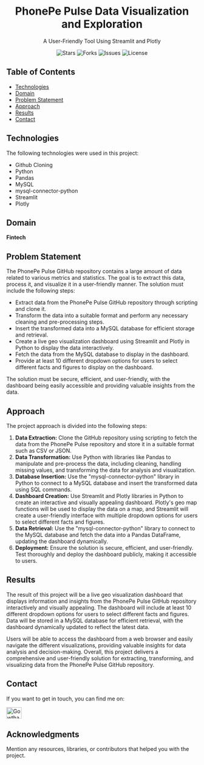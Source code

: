 <!-- Project Title -->
<h1 align="center">PhonePe Pulse Data Visualization and Exploration</h1>
<p align="center">A User-Friendly Tool Using Streamlit and Plotly</p>

<!-- Shields.io badges for GitHub stats -->
<p align="center">
    <img src="https://img.shields.io/github/stars/Gowthame123/Phonepe-Pulse-Data-Visualization-and-Exploration-" alt="Stars">
    <img src="https://img.shields.io/github/forks/Gowthame123/Phonepe-Pulse-Data-Visualization-and-Exploration-" alt="Forks">
    <img src="https://img.shields.io/github/issues/Gowthame123/Phonepe-Pulse-Data-Visualization-and-Exploration-" alt="Issues">
    <img src="https://img.shields.io/github/license/Gowthame123/Phonepe-Pulse-Data-Visualization-and-Exploration-" alt="License">
</p>

<!-- Table of Contents -->
<h2>Table of Contents</h2>
<ul>
    <li><a href="#technologies">Technologies</a></li>
    <li><a href="#domain">Domain</a></li>
    <li><a href="#problem-statement">Problem Statement</a></li>
    <li><a href="#approach">Approach</a></li>
    <li><a href="#results">Results</a></li>
    <li><a href="#contact">Contact</a></li>
</ul>

<!-- Technologies section -->
<h2 id="technologies">Technologies</h2>
<p>The following technologies were used in this project:</p>
<ul>
    <li>Github Cloning</li>
    <li>Python</li>
    <li>Pandas</li>
    <li>MySQL</li>
    <li>mysql-connector-python</li>
    <li>Streamlit</li>
    <li>Plotly</li>
</ul>

<!-- Domain section -->
<h2 id="domain">Domain</h2>
<p><strong>Fintech</strong></p>

<!-- Problem Statement section -->
<h2 id="problem-statement">Problem Statement</h2>
<p>
    The PhonePe Pulse GitHub repository contains a large amount of data related to various metrics and statistics. The goal is to extract this data, process it, and visualize it in a user-friendly manner. The solution must include the following steps:
</p>
<ul>
    <li>Extract data from the PhonePe Pulse GitHub repository through scripting and clone it.</li>
    <li>Transform the data into a suitable format and perform any necessary cleaning and pre-processing steps.</li>
    <li>Insert the transformed data into a MySQL database for efficient storage and retrieval.</li>
    <li>Create a live geo visualization dashboard using Streamlit and Plotly in Python to display the data interactively.</li>
    <li>Fetch the data from the MySQL database to display in the dashboard.</li>
    <li>Provide at least 10 different dropdown options for users to select different facts and figures to display on the dashboard.</li>
</ul>
<p>The solution must be secure, efficient, and user-friendly, with the dashboard being easily accessible and providing valuable insights from the data.</p>

<!-- Approach section -->
<h2 id="approach">Approach</h2>
<p>The project approach is divided into the following steps:</p>
<ol>
    <li><strong>Data Extraction:</strong> Clone the GitHub repository using scripting to fetch the data from the PhonePe Pulse repository and store it in a suitable format such as CSV or JSON.</li>
    <li><strong>Data Transformation:</strong> Use Python with libraries like Pandas to manipulate and pre-process the data, including cleaning, handling missing values, and transforming the data for analysis and visualization.</li>
    <li><strong>Database Insertion:</strong> Use the "mysql-connector-python" library in Python to connect to a MySQL database and insert the transformed data using SQL commands.</li>
    <li><strong>Dashboard Creation:</strong> Use Streamlit and Plotly libraries in Python to create an interactive and visually appealing dashboard. Plotly's geo map functions will be used to display the data on a map, and Streamlit will create a user-friendly interface with multiple dropdown options for users to select different facts and figures.</li>
    <li><strong>Data Retrieval:</strong> Use the "mysql-connector-python" library to connect to the MySQL database and fetch the data into a Pandas DataFrame, updating the dashboard dynamically.</li>
    <li><strong>Deployment:</strong> Ensure the solution is secure, efficient, and user-friendly. Test thoroughly and deploy the dashboard publicly, making it accessible to users.</li>
</ol>

<!-- Results section -->
<h2 id="results">Results</h2>
<p>
    The result of this project will be a live geo visualization dashboard that displays information and insights from the PhonePe Pulse GitHub repository interactively and visually appealing. The dashboard will include at least 10 different dropdown options for users to select different facts and figures. Data will be stored in a MySQL database for efficient retrieval, with the dashboard dynamically updated to reflect the latest data.
</p>
<p>
    Users will be able to access the dashboard from a web browser and easily navigate the different visualizations, providing valuable insights for data analysis and decision-making. Overall, this project delivers a comprehensive and user-friendly solution for extracting, transforming, and visualizing data from the PhonePe Pulse GitHub repository.
</p>

<!-- Contact section -->
<h2 id="contact">Contact</h2>
<p>If you want to get in touch, you can find me on:</p>
<p>
    <a href="https://www.linkedin.com/in/gowthamesakki/" target="_blank">
        <img align="center" src="https://raw.githubusercontent.com/rahuldkjain/github-profile-readme-generator/master/src/images/icons/Social/linked-in-alt.svg" alt="Gowtham E" height="30" width="40" />
    </a>
</p>

<!-- Footer with acknowledgments -->
<h2>Acknowledgments</h2>
<p>Mention any resources, libraries, or contributors that helped you with the project.</p>
